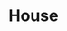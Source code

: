 ---
title: House
layout: revealjs-talkabout
quantity: 4
script: 
- "&nbsp;"
- I live in a(n) ___. 
- I have lived there for ___. 
- My address is ___. 
- My (house/apartment) is (big/small).  
- Its color is ___. 
- In my house/apartment there (is・are) ___ rooms. 
- There (is・are) ___ bedroom(s). 
- There (is・are) ___ bathroom(s). 
- There (is・are) also ___ kitchen(s), 
- ___living room(s), 
- and _____dining room(s). 
- There (is/isn't) a garage. 
- There (is/isn't) a garden. 
- There (is/isn't) a balcony. 
- There (is/isn't) a swimming pool. 
- In front of my (house/building), there's ___. 
- In the back of my (house/building), there's ____. 
- On the right there's ___,
- and on the left there's ___.
- Near my (house/building) there (is/are) a(n) ___. 
- What I like the most about my house/apt is ___.
- What I like the least about my house/apt is ___. 
- My neighborhood is good/bad/OK. 
---